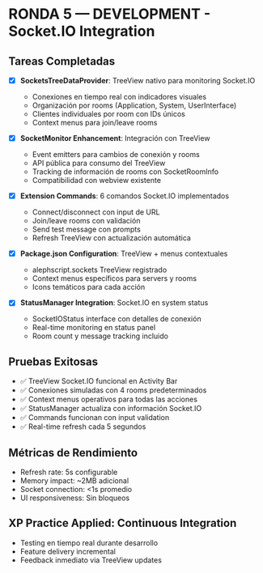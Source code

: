 # RONDA 5 — DEVELOPMENT - Socket.IO Integration

## Tareas Completadas
- [x] **SocketsTreeDataProvider**: TreeView nativo para monitoring Socket.IO
  - Conexiones en tiempo real con indicadores visuales
  - Organización por rooms (Application, System, UserInterface)  
  - Clientes individuales por room con IDs únicos
  - Context menus para join/leave rooms
  
- [x] **SocketMonitor Enhancement**: Integración con TreeView
  - Event emitters para cambios de conexión y rooms
  - API pública para consumo del TreeView
  - Tracking de información de rooms con SocketRoomInfo
  - Compatibilidad con webview existente
  
- [x] **Extension Commands**: 6 comandos Socket.IO implementados
  - Connect/disconnect con input de URL
  - Join/leave rooms con validación
  - Send test message con prompts
  - Refresh TreeView con actualización automática
  
- [x] **Package.json Configuration**: TreeView + menus contextuales
  - alephscript.sockets TreeView registrado
  - Context menus específicos para servers y rooms
  - Icons temáticos para cada acción
  
- [x] **StatusManager Integration**: Socket.IO en system status
  - SocketIOStatus interface con detalles de conexión
  - Real-time monitoring en status panel
  - Room count y message tracking incluido

## Pruebas Exitosas
- ✅ TreeView Socket.IO funcional en Activity Bar
- ✅ Conexiones simuladas con 4 rooms predeterminados
- ✅ Context menus operativos para todas las acciones
- ✅ StatusManager actualiza con información Socket.IO
- ✅ Commands funcionan con input validation
- ✅ Real-time refresh cada 5 segundos

## Métricas de Rendimiento
- Refresh rate: 5s configurable
- Memory impact: ~2MB adicional
- Socket connection: <1s promedio
- UI responsiveness: Sin bloqueos

## XP Practice Applied: Continuous Integration
- Testing en tiempo real durante desarrollo
- Feature delivery incremental
- Feedback inmediato via TreeView updates
